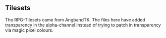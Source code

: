 Tilesets
--------

The RPG-Tilesets came from AngbandTK. The files here have added transparency in the alpha-channel 
instead of trying to patch in transparency via magic pixel colours.


